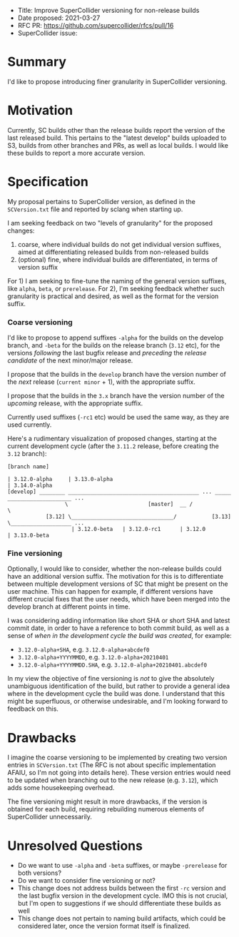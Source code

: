- Title: Improve SuperCollider versioning for non-release builds
- Date proposed: 2021-03-27
- RFC PR: https://github.com/supercollider/rfcs/pull/16
- SuperCollider issue: 

# Summary

I'd like to propose introducing finer granularity in SuperCollider versioning.

# Motivation

Currently, SC builds other than the release builds report the version of the last released build. This pertains to the "latest develop" builds uploaded to S3, builds from other branches and PRs, as well as local builds. I would like these builds to report a more accurate version.

# Specification

My proposal pertains to SuperCollider version, as defined in the `SCVersion.txt` file and reported by sclang when starting up. 

I am seeking feedback on two "levels of granularity" for the proposed changes:
1) coarse, where individual builds do not get individual version suffixes, aimed at differentiating released builds from non-released builds
2) (optional) fine, where individual builds are differentiated, in terms of version suffix

For 1) I am seeking to fine-tune the naming of the general version suffixes, like `alpha`, `beta`, or `prerelease`. For 2), I'm seeking feedback whether such granularity is practical and desired, as well as the format for the version suffix.

### Coarse versioning

I'd like to propose to append suffixes `-alpha` for the builds on the develop branch, and `-beta` for the builds on the release branch (`3.12` etc), for the versions _following_ the last bugfix release and _preceding_ the _release candidate_ of the next minor/major release. 

I propose that the builds in the `develop` branch have the version number of the _next_ release (`current minor` + 1), with the appropriate suffix.

I propose that the builds in the `3.x` branch have the version number of the _upcoming_ release, with the appropriate suffix.

Currently used suffixes (`-rc1` etc) would be used the same way, as they are used currently.

Here's a rudimentary visualization of proposed changes, starting at the current development cycle (after the `3.11.2` release, before creating the `3.12` branch):
```
[branch name]

| 3.12.0-alpha     | 3.13.0-alpha                                      | 3.14.0-alpha
[develop] ________ _________________________________________ ... _____ ____________________ ...
                  \                         [master]  __ /            \
            [3.12] \________________________________/           [3.13] \___________________ ...
                    | 3.12.0-beta   | 3.12.0-rc1      | 3.12.0          | 3.13.0-beta 
```

### Fine versioning

Optionally, I would like to consider, whether the non-release builds could have an additional version suffix. The motivation for this is to differentiate between multiple development versions of SC that might be present on the user machine. This can happen for example, if different versions have different crucial fixes that the user needs, which have been merged into the develop branch at different points in time.

I was considering adding information like short SHA or short SHA and latest commit date, in order to have a reference to both commit build, as well as a sense of _when in the development cycle the build was created_, for example:

- `3.12.0-alpha+SHA`, e.g. `3.12.0-alpha+abcdef0`
- `3.12.0-alpha+YYYYMMDD`, e.g. `3.12.0-alpha+20210401`
- `3.12.0-alpha+YYYYMMDD.SHA`, e.g. `3.12.0-alpha+20210401.abcdef0`

In my view the objective of  fine versioning is _not_ to give the absolutely unambiguous identification of the build, but rather to provide a general idea where in the development cycle the build was done. I understand that this might be superfluous, or otherwise undesirable, and I'm looking forward to feedback on this.

# Drawbacks

I imagine the coarse versioning to be implemented by creating two version entries in `SCVersion.txt` (The RFC is not about specific implementation AFAIU, so I'm not going into details here). These version entries would need to be updated when branching out to the new release (e.g. `3.12`), which adds some housekeeping overhead.

The fine versioning might result in more drawbacks, if the version is obtained for each build, requiring rebuilding numerous elements of SuperCollider unnecessarily.

# Unresolved Questions

- Do we want to use `-alpha` and `-beta` suffixes, or maybe `-prerelease` for both versions?
- Do we want to consider fine versioning or not?
- This change does not address builds between the first `-rc` version and the last bugfix version in the development cycle. IMO this is not crucial, but I'm open to suggestions if we should differentiate these builds as well
- This change does not pertain to naming build artifacts, which could be considered later, once the version format itself is finalized.
